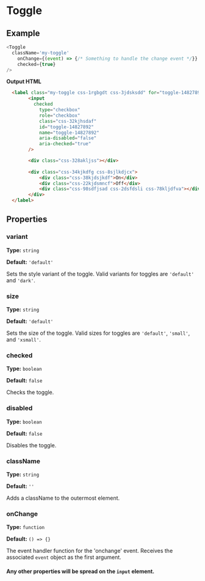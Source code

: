 # Toggle

## Example
``` Javascript
<Toggle
  className='my-toggle'
	onChange={(event) => {/* Something to handle the change event */}}
	checked={true}
/>
```

**Output HTML**
```HTML
  <label class="my-toggle css-1rgbgdt css-3jdsksdd" for="toggle-14827892">
		<input
		  checked
			type="checkbox"
			role="checkbox"
			class="css-32kjhsdaf"
			id="toggle-14827892"
			name="toggle-14827892"
			aria-disabled="false"
			aria-checked="true"
		/>

		<div class="css-328akljss"></div>
    
		<div class="css-34kjkdfg css-8sjlkdjcx">
			<div class="css-38kjdsjkdf">On</div>
			<div class="css-22kjdsmncf">Off</div>
			<div class="css-98sdfjsad css-2dsfdsli css-78kljdfva"></div>
		</div>
  </label>
```

## Properties

### variant

**Type:** `string`

**Default:** `'default'`

Sets the style variant of the toggle. Valid variants for toggles are `'default'` and `'dark'`.

### size

**Type:** `string`

**Default:** `'default'`

Sets the size of the toggle. Valid sizes for toggles are `'default'`, `'small'`, and `'xsmall'`.

### checked

**Type:** `boolean`

**Default:** `false`

Checks the toggle.

### disabled

**Type:** `boolean`

**Default:** `false`

Disables the toggle.

### className

**Type:** `string`

**Default:** `''`

Adds a className to the outermost element.

### onChange

**Type:** `function`

**Default:** `() => {}`

The event handler function for the 'onchange' event. Receives the associated `event` object as the first argument.


#### Any other properties will be spread on the `input` element. 
